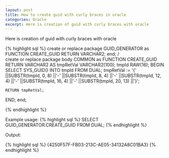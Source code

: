 ```yaml
---
layout: post
title: How to create guid with curly braces in oracle
categories: Oracle
excerpt: Here is creation of guid with curly braces with oracle
---
```


Here is creation of guid with curly braces with oracle

{% highlight sql %}
create or replace package GUID_GENERATOR
as
  FUNCTION CREATE_GUID RETURN VARCHAR2;
end;
/	
create or replace package body COMMON
as
  FUNCTION CREATE_GUID RETURN VARCHAR2
  AS
    tmpRetVal VARCHAR2(100);
    tmpId RAW(16);
  BEGIN
    SELECT SYS_GUID() INTO tmpId FROM DUAL;
    tmpRetVal := '{' 
          ||SUBSTR(tmpId, 0, 8)
          ||'-'
          ||SUBSTR(tmpId, 8, 4)
          ||'-'
          ||SUBSTR(tmpId, 12, 4)
          ||'-'
          ||SUBSTR(tmpId, 16, 4)
          ||'-'
          ||SUBSTR(tmpId, 20, 13)
          ||'}';
                
    RETURN tmpRetVal;            
  END;
end;

{% endhighlight %}

Example usage:
{% highlight sql %}
	SELECT GUID_GENERATOR.CREATE_GUID FROM DUAL;
{% endhighlight %}

Output:

{% highlight sql %}
	{4250F57F-FB03-213C-AE05-34132A8C01BA3}
{% endhighlight %}